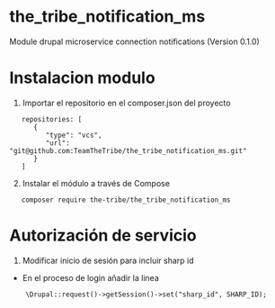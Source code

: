 # the_tribe_notification_ms
Module drupal microservice connection notifications (Version 0.1.0)

# Instalacion modulo
1. Importar el repositorio en el composer.json del proyecto
```
   repositories: [
      {
         "type": "vcs",
         "url": "git@github.com:TeamTheTribe/the_tribe_notification_ms.git"
      }
   ]
```
2. Instalar el módulo a través de Compose
```
   composer require the-tribe/the_tribe_notification_ms
```

# Autorización de servicio
1. Modificar inicio de sesión para incluir sharp id
- En el proceso de login añadir la linea
```
    \Drupal::request()->getSession()->set("sharp_id", SHARP_ID);
```
